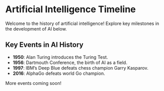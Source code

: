 # Artificial Intelligence Timeline
Welcome to the history of artificial intelligence! Explore key milestones in the development of AI below.

## Key Events in AI History
- **1950**: Alan Turing introduces the Turing Test.
- **1956**: Dartmouth Conference, the birth of AI as a field.
- **1997**: IBM’s Deep Blue defeats chess champion Garry Kasparov.
- **2016**: AlphaGo defeats world Go champion.

More events coming soon!
